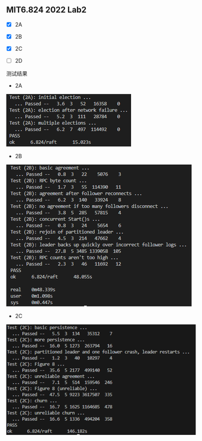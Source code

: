 ## MIT6.824 2022 Lab2

* [x] 2A
* [x] 2B
* [x] 2C
* [ ] 2D


测试结果

* 2A
  
![](READMERESOURCE/lab2a-test.png)

* 2B

![](READMERESOURCE/lab2b-test.png)

* 2C

![](READMERESOURCE/lab2c-test.png)

